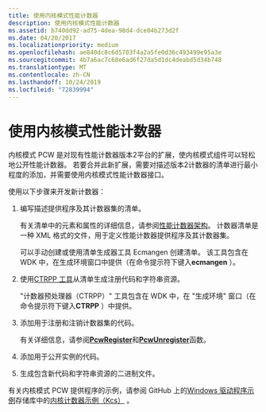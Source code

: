 ```yaml
---
title: 使用内核模式性能计数器
description: 使用内核模式性能计数器
ms.assetid: b740dd92-ad75-4dea-98d4-dce04b273d2f
ms.date: 04/20/2017
ms.localizationpriority: medium
ms.openlocfilehash: ae840dc8c6d5703f4a2a5fe0d36c493499e95a3e
ms.sourcegitcommit: 4b7a6ac7c68e6ad6f27da5d1dc4deabd5d34b748
ms.translationtype: MT
ms.contentlocale: zh-CN
ms.lasthandoff: 10/24/2019
ms.locfileid: "72839994"
---
```

# <a name="using-kernel-mode-performance-counters"></a>使用内核模式性能计数器


内核模式 PCW 是对现有性能计数器版本2平台的扩展，使内核模式组件可以轻松地公开性能计数器。 若要合并此新扩展，需要对描述版本2计数器的清单进行最小程度的添加，并需要使用内核模式性能计数器接口。

使用以下步骤来开发新计数器：

1.  编写描述提供程序及其计数器集的清单。

    有关清单中的元素和属性的详细信息，请参阅[性能计数器架构](https://go.microsoft.com/fwlink/p/?linkid=147029)。 计数器清单是一种 XML 格式的文件，用于定义性能计数器提供程序及其计数器集。

    可以手动创建或使用清单生成器工具 Ecmangen 创建清单。 该工具包含在 WDK 中，在生成环境窗口中提供（在命令提示符下键入**ecmangen** ）。

2.  使用[CTRPP 工具](https://go.microsoft.com/fwlink/p/?linkid=144441)从清单生成注册代码和字符串资源。

    "计数器预处理器（CTRPP）" 工具包含在 WDK 中，在 "生成环境" 窗口（在命令提示符下键入**CTRPP** ）中提供。

3.  添加用于注册和注销计数器集的代码。

    有关详细信息，请参阅[**PcwRegister**](https://docs.microsoft.com/windows-hardware/drivers/ddi/wdm/nf-wdm-pcwregister)和[**PcwUnregister**](https://docs.microsoft.com/windows-hardware/drivers/ddi/wdm/nf-wdm-pcwunregister)函数。

4.  添加用于公开实例的代码。

5.  生成包含新代码和字符串资源的二进制文件。

有关内核模式 PCW 提供程序的示例，请参阅 GitHub 上的[Windows 驱动程序示例](https://go.microsoft.com/fwlink/p/?LinkId=616507)存储库中的[内核计数器示例（Kcs）](https://go.microsoft.com/fwlink/p/?LinkId=617718) 。

 

 





